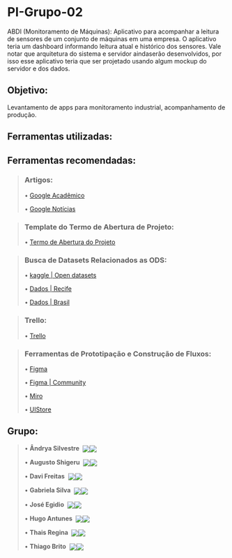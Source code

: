 # PI-Grupo-02

ABDI (Monitoramento de Máquinas): Aplicativo para acompanhar a leitura de sensores de um conjunto de máquinas em uma empresa. O aplicativo teria um dashboard informando leitura atual e histórico dos sensores. Vale notar que arquitetura do sistema e servidor aindaserão desenvolvidos, por isso esse aplicativo teria que ser projetado usando algum mockup do servidor e dos dados.

## Objetivo: 
  Levantamento de apps para monitoramento industrial, acompanhamento de produção.

## Ferramentas utilizadas:
<!-- <div style="display: inline_block"><br>
  <img align="center" alt="PI-HTML" height="30" width="40" src="https://raw.githubusercontent.com/devicons/devicon/master/icons/html5/html5-original.svg">
  <img align="center" alt="PI-CSS" height="30" width="40" src="https://raw.githubusercontent.com/devicons/devicon/master/icons/css3/css3-original.svg">
  <img align="center" alt="PI-Js" height="30" width="40" src="https://raw.githubusercontent.com/devicons/devicon/master/icons/javascript/javascript-plain.svg">
  <img align="center" alt="PI-React" height="30" width="40" src="https://cdn.jsdelivr.net/gh/devicons/devicon/icons/react/react-original.svg">
  <img align="center" alt="PI-Java" src="https://raw.githubusercontent.com/devicons/devicon/master/icons/java/java-original.svg" alt="java" width="40" height="30"/>
  <img align="center" alt="PI-Python" height="30" width="40" src="https://cdn.jsdelivr.net/gh/devicons/devicon/icons/python/python-original.svg">
  <img align="center" alt="PI-C#" src="https://raw.githubusercontent.com/devicons/devicon/master/icons/csharp/csharp-original.svg" alt="csharp" width="40" height="30"/>
  <img align="center" alt="PI-Figma" src="https://www.vectorlogo.zone/logos/figma/figma-icon.svg" alt="figma" width="40" height="30"/> 
</div> -->

## Ferramentas recomendadas:

> ### Artigos: 
>  • [Google Acadêmico](https://scholar.google.com.br/?hl=pt)
>
>  • [Google Notícias](https://news.google.com.br/)
  
> ### Template do Termo de Abertura de Projeto: 
>  • [Termo de Abertura do Projeto](https://docs.google.com/document/d/1o66sIrLNT4oXBxt6Sg-Rws7UAl57YWcV4JADrQTMayo/edit?usp=sharing)
  
> ### Busca de Datasets Relacionados as ODS: 
>  • [kaggle | Open datasets](https://www.kaggle.com/datasets)
>  
>  • [Dados | Recife](http://dados.recife.pe.gov.br/)
>  
>  • [Dados | Brasil](https://dados.gov.br/)
  
> ### Trello:
>  • [Trello](https://trello.com/pt-BR)
  
> ### Ferramentas de Prototipação e Construção de Fluxos:
>  • [Figma](https://www.figma.com/)
>  
>  • [Figma | Community](https://www.figma.com/community)
>  
>  • [Miro](https://miro.com/app/dashboard/)
>  
>  • [UIStore](https://www.uistore.design/types/figma/)
  
  
## Grupo:
> 
> <p align="left-center">  • <b>Ândrya Silvestre</b>&nbsp;&nbsp;<a href="" target="_blank"><img src="https://img.shields.io/badge/GitHub-100000?style=for-the-badge&logo=github&logoColor=white" target="_blank" align="center"></a><a href="" target="_blank"><img src="https://img.shields.io/badge/-LinkedIn-%230077B5?style=for-the-badge&logo=linkedin&logoColor=white" target="_blank" align="center"></a></p>
> 
> <p align="left-center">  • <b>Augusto Shigeru</b>&nbsp;&nbsp;<a href="https://github.com/Setoue" target="_blank"><img src="https://img.shields.io/badge/GitHub-100000?style=for-the-badge&logo=github&logoColor=white" target="_blank" align="center"></a><a href="https://linkedin.com/in/setoue" target="_blank"><img src="https://img.shields.io/badge/-LinkedIn-%230077B5?style=for-the-badge&logo=linkedin&logoColor=white" target="_blank" align="center"></a></p>
> 
> <p align="left-center">  • <b>Davi Freitas</b>&nbsp;&nbsp;<a href="" target="_blank"><img src="https://img.shields.io/badge/GitHub-100000?style=for-the-badge&logo=github&logoColor=white" target="_blank" align="center"></a><a href="" target="_blank"><img src="https://img.shields.io/badge/-LinkedIn-%230077B5?style=for-the-badge&logo=linkedin&logoColor=white" target="_blank" align="center"></a></p>
> 
> <p align="left-center">  • <b>Gabriela Silva</b>&nbsp;&nbsp;<a href="" target="_blank"><img src="https://img.shields.io/badge/GitHub-100000?style=for-the-badge&logo=github&logoColor=white" target="_blank" align="center"></a><a href="" target="_blank"><img src="https://img.shields.io/badge/-LinkedIn-%230077B5?style=for-the-badge&logo=linkedin&logoColor=white" target="_blank" align="center"></a></p>
> 
> <p align="left-center">  • <b>José Egidio</b>&nbsp;&nbsp;<a href="" target="_blank"><img src="https://img.shields.io/badge/GitHub-100000?style=for-the-badge&logo=github&logoColor=white" target="_blank" align="center"></a><a href="" target="_blank"><img src="https://img.shields.io/badge/-LinkedIn-%230077B5?style=for-the-badge&logo=linkedin&logoColor=white" target="_blank" align="center"></a></p>
> 
> <p align="left-center">  • <b>Hugo Antunes</b>&nbsp;&nbsp;<a href="" target="_blank"><img src="https://img.shields.io/badge/GitHub-100000?style=for-the-badge&logo=github&logoColor=white" target="_blank" align="center"></a><a href="" target="_blank"><img src="https://img.shields.io/badge/-LinkedIn-%230077B5?style=for-the-badge&logo=linkedin&logoColor=white" target="_blank" align="center"></a></p>
> 
> <p align="left-center">  • <b>Thais Regina</b>&nbsp;&nbsp;<a href="https://github.com/thaispaes" target="_blank"><img src="https://img.shields.io/badge/GitHub-100000?style=for-the-badge&logo=github&logoColor=white" target="_blank" align="center"></a><a href="https://www.linkedin.com/in/thais-paes-9673651a0/" target="_blank"><img src="https://img.shields.io/badge/-LinkedIn-%230077B5?style=for-the-badge&logo=linkedin&logoColor=white" target="_blank" align="center"></a></p>
> 
> <p align="left-center">  • <b>Thiago Brito</b>&nbsp;&nbsp;<a href="https://github.com/BritoThiag0" target="_blank"><img src="https://img.shields.io/badge/GitHub-100000?style=for-the-badge&logo=github&logoColor=white" target="_blank" align="center"></a><a href="https://www.linkedin.com/in/thiago-brito-cassimiro-da-silva-a50ba214b/" target="_blank"><img src="https://img.shields.io/badge/-LinkedIn-%230077B5?style=for-the-badge&logo=linkedin&logoColor=white" target="_blank" align="center"></a></p>
> 

